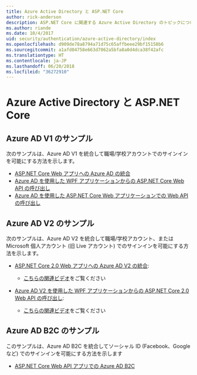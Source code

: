 ```yaml
---
title: Azure Active Directory と ASP.NET Core
author: rick-anderson
description: ASP.NET Core に関連する Azure Active Directory のトピックについて説明します。
ms.author: riande
ms.date: 10/4/2017
uid: security/authentication/azure-active-directory/index
ms.openlocfilehash: d909de78a8794a71d75c65affbeee29bf15158b6
ms.sourcegitcommit: a1afd04758e663d7062a5bfa8a0d4dca38f42afc
ms.translationtype: HT
ms.contentlocale: ja-JP
ms.lasthandoff: 06/20/2018
ms.locfileid: "36272910"
---
```

# <a name="azure-active-directory-with-aspnet-core"></a>Azure Active Directory と ASP.NET Core

## <a name="azure-ad-v1-samples"></a>Azure AD V1 のサンプル
次のサンプルは、Azure AD V1 を統合して職場/学校アカウントでのサインインを可能にする方法を示します。
* [ASP.NET Core Web アプリへの Azure AD の統合](https://azure.microsoft.com/documentation/samples/active-directory-dotnet-webapp-openidconnect-aspnetcore/)
* [Azure AD を使用した WPF アプリケーションからの ASP.NET Core Web API の呼び出し](https://azure.microsoft.com/documentation/samples/active-directory-dotnet-native-aspnetcore/)
* [Azure AD を使用した ASP.NET Core Web アプリケーションでの Web API の呼び出し](https://azure.microsoft.com/documentation/samples/active-directory-dotnet-webapp-webapi-openidconnect-aspnetcore/)

## <a name="azure-ad-v2-samples"></a>Azure AD V2 のサンプル
次のサンプルは、Azure AD V2 を統合して職場/学校アカウント、または Microsoft 個人アカウント (旧 Live アカウント) でのサインインを可能にする方法を示します。
* [ASP.NET Core 2.0 Web アプリへの Azure AD V2 の統合](https://github.com/Azure-Samples/active-directory-aspnetcore-webapp-openidconnect-v2): 
  * [こちらの関連ビデオ](https://channel9.msdn.com/Events/Build/2018/THR5000)をご覧ください 

* [Azure AD V2 を使用した WPF アプリケーションからの ASP.NET Core 2.0 Web API の呼び出し](https://github.com/azure-samples/active-directory-dotnet-native-aspnetcore-v2): 
  * [こちらの関連ビデオ](https://channel9.msdn.com/Events/Build/2018/THR5001)をご覧ください 

## <a name="azure-ad-b2c-sample"></a>Azure AD B2C のサンプル
このサンプルは、Azure AD B2C を統合してソーシャル ID (Facebook、Google など) でのサインインを可能にする方法を示します
* [ASP.NET Core Web API アプリでの Azure AD B2C](https://azure.microsoft.com/resources/samples/active-directory-b2c-dotnetcore-webapi/)

